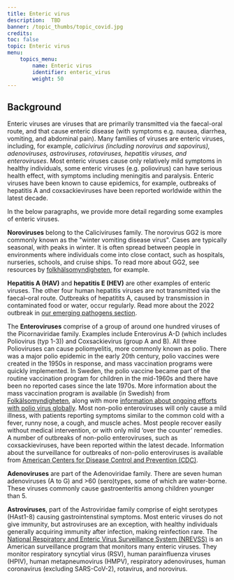 ```yaml
---
title: Enteric virus
description:  TBD
banner: /topic_thumbs/topic_covid.jpg
credits:
toc: false
topic: Enteric virus
menu:
    topics_menu:
        name: Enteric virus
        identifier: enteric_virus
        weight: 50
---
```


## Background

Enteric viruses are viruses that are primarily transmitted via the faecal-oral route, and that cause enteric disease (with symptoms e.g. nausea, diarrhea, vomiting, and abdominal pain). Many families of viruses are enteric viruses, including, for example, *calicivirus (including norovirus and sapovirus), adenoviruses, astroviruses, rotaviruses, hepatitis viruses, and enteroviruses*. Most enteric viruses cause only relatively mild symptoms in healthy individuals, some enteric viruses (e.g. poliovirus) can have serious health effect, with symptoms including meningitis and paralysis. Enteric viruses have been known to cause epidemics, for example, outbreaks of hepatitis A and coxsackieviruses have been reported worldwide within the latest decade.

In the below paragraphs, we provide more detail regarding some examples of enteric viruses.

 **Noroviruses** belong to the Caliciviruses family. The norovirus GG2 is more commonly known as the "winter vomiting disease virus". Cases are typically seasonal, with peaks in winter. It is often spread between people in environments where individuals come into close contact, such as hospitals, nurseries, schools, and cruise ships. To read more about GG2, see resources by [folkhälsomyndigheten](https://www.folkhalsomyndigheten.se/folkhalsorapportering-statistik/statistik-a-o/sjukdomsstatistik/calicivirus-veckorapporter/sasong-20222023-for-calicivirusrapporter-vinterkraksjuka/), for example.

**Hepatitis A (HAV)** and **hepatitis E (HEV)** are other examples of enteric viruses. The other four human hepatitis viruses are not transmitted via the faecal–oral route. Outbreaks of hepatitits A, caused by transmission in contaminated food or water, occur regularly. Read more about the 2022 outbreak in [our emerging pathogens section](https://www.covid19dataportal.se/pathogens/hepatitis_unknown_origin/).

The **Enteroviruses** comprise of a group of around one hundred viruses of the Picornaviridae family. Examples include Enterovirus A-D (which includes Poliovirus (typ 1-3)) and Coxsackievirus (group A and B). All three Polioviruses can cause poliomyelitis, more commonly known as polio. There was a major polio epidemic in the early 20th century, polio vaccines were created in the 1950s in response, and mass vaccination programs were quickly implemented. In Sweden, the polio vaccine became part of the routine vaccination program for children in the mid-1960s and there have been no reported cases since the late 1970s. More information about the mass vaccination program is available (in Swedish) from [Folkälsomyndigheten](https://www.folkhalsomyndigheten.se/smittskydd-beredskap/vaccinationer/vacciner-som-anvands-i-sverige/polio/#:~:text=Polio%20i%20Sverige&text=I%20Sverige%20inleddes%20massvaccination%20i,sista%20inhemska%20fallet%20rapporterades%201977), along with more [information about ongoing efforts with polio virus globally](https://www.folkhalsomyndigheten.se/nyheter-och-press/nyhetsarkiv/2022/oktober/varlden-ar-nara-att-utrota-polio-men-har-en-bit-kvar/). Most non-polio enteroviruses will only cause a mild illness, with patients reporting symptoms similar to the common cold with a fever, runny nose, a cough, and muscle aches. Most people recover easily without medical intervention, or with only mild ‘over the counter’ remedies. A number of outbreaks of non-polio enteroviruses, such as coxsackieviruses, have been reported within the latest decade. Information about the surveillance for outbreaks of non-polio enteroviruses is available from [American Centers for Disease Control and Prevention (CDC)](https://www.cdc.gov/non-polio-enterovirus/outbreaks-surveillance.html).

**Adenoviruses** are part of the Adenoviridae family. There are seven human adenoviruses (A to G) and >60 (sero)types, some of which are water-borne. These viruses commonly cause gastroenteritis among children younger than 5.

**Astroviruses**, part of the Astroviridae family comprise of eight serotypes (HAst1-8) causing gastrointenstinal symptoms. Most enteric viruses do  not give immunity, but astroviruses are an exception, with healthy individuals generally acquiring immunity after infection, making reinfection rare.
The [National Respiratory and Enteric Virus Surveillance System (NREVSS)](https://www.cdc.gov/surveillance/nrevss/index.html) is an American surveillance program that monitors many enteric viruses. They monitor respiratory syncytial virus (RSV), human parainfluenza viruses (HPIV), human metapneumovirus (HMPV), respiratory adenoviruses, human coronavirus (excluding SARS-CoV-2), rotavirus, and norovirus. 
